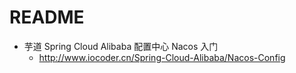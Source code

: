# README

- 芋道 Spring Cloud Alibaba 配置中心 Nacos 入门
    - <http://www.iocoder.cn/Spring-Cloud-Alibaba/Nacos-Config>
